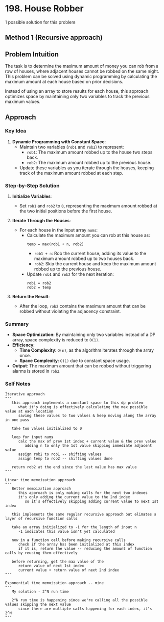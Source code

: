 # 198. House Robber

1 possible solution for this problem  

## Method 1 (Recursive approach)

## Problem Intuition
The task is to determine the maximum amount of money you can rob from a row of houses, where adjacent houses cannot be robbed on the same night. This problem can be solved using dynamic programming by calculating the maximum amount at each house based on prior decisions.

Instead of using an array to store results for each house, this approach optimizes space by maintaining only two variables to track the previous maximum values.

## Approach

### Key Idea
1. **Dynamic Programming with Constant Space**:
   - Maintain two variables (`rob1` and `rob2`) to represent:
     - `rob1`: The maximum amount robbed up to the house two steps back.
     - `rob2`: The maximum amount robbed up to the previous house.
   - Update these variables as you iterate through the houses, keeping track of the maximum amount robbed at each step.

### Step-by-Step Solution

1. **Initialize Variables**:
   - Set `rob1` and `rob2` to `0`, representing the maximum amount robbed at the two initial positions before the first house.

2. **Iterate Through the Houses**:
   - For each house in the input array `nums`:
     - Calculate the maximum amount you can rob at this house as:
       ```plaintext
       temp = max(rob1 + n, rob2)
       ```
       - `rob1 + n`: Rob the current house, adding its value to the maximum amount robbed up to two houses back.
       - `rob2`: Skip the current house and keep the maximum amount robbed up to the previous house.
     - Update `rob1` and `rob2` for the next iteration:
       ```plaintext
       rob1 = rob2
       rob2 = temp
       ```

3. **Return the Result**:
   - After the loop, `rob2` contains the maximum amount that can be robbed without violating the adjacency constraint.

### Summary
- **Space Optimization**: By maintaining only two variables instead of a DP array, space complexity is reduced to `O(1)`.
- **Efficiency**:
  - **Time Complexity**: `O(n)`, as the algorithm iterates through the array once.
  - **Space Complexity**: `O(1)` due to constant space usage.
- **Output**: The maximum amount that can be robbed without triggering alarms is stored in `rob2`.


### Self Notes

```
Iterative approach
"""
   this approach implements a constant space to this dp problem
      what it's doing is effectively calculating the max possible value at each location
      saving these values to two values & keep moving along the array in one pass

   take two values initialized to 0

   loop for input nums
      calc the max of prev 1st index + current value & the prev value
         adding n to only the 1st value skipping immediate adjacent value
      assign rob2 to rob1 -- shifting values
      assign temp to rob2 -- shifting values done
   
   return rob2 at the end since the last value has max value
"""

Linear time memoization approach
"""
   Better memoization approach
      this approach is only making calls for the next two indexes
      it's only adding the current value to the 2nd index
         so it's effectively skipping adding current value to next 1st index

   this implements the same regular recursive approach but elimates a layer of recursive function calls

   take an array initialized to -1 for the length of input n
      -1 indicates this value isn't yet calculated
   
   now in a function call before making recursive calls
      check if the array has been initialized at this index
      if it is, return the value -- reducing the amount of function calls by reusing them effectively

   before returning, get the max value of the
      return value of next 1st index
      current value + return value of next 2nd index
"""

Exponential time memoization approach -- mine
"""
   My solution - 2^N run time

   2^N run time is happening since we're calling all the possible values skipping the next value
      since there are multiple calls happening for each index, it's 2^N
"""
```
